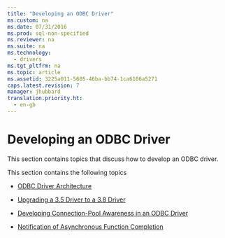 ```yaml
---
title: "Developing an ODBC Driver"
ms.custom: na
ms.date: 07/31/2016
ms.prod: sql-non-specified
ms.reviewer: na
ms.suite: na
ms.technology: 
  - drivers
ms.tgt_pltfrm: na
ms.topic: article
ms.assetid: 3225a011-5605-46ba-bb74-1ca6106a5271
caps.latest.revision: 7
manager: jhubbard
translation.priority.ht: 
  - en-gb
---
```

# Developing an ODBC Driver
This section contains topics that discuss how to develop an ODBC driver.  
  
 This section contains the following topics  
  
-   [ODBC Driver Architecture](../content/ODBC-Driver-Architecture.md)  
  
-   [Upgrading a 3.5 Driver to a 3.8 Driver](../content/Upgrading-a-3.5-Driver-to-a-3.8-Driver.md)  
  
-   [Developing Connection-Pool Awareness in an ODBC Driver](../content/Developing-Connection-Pool-Awareness-in-an-ODBC-Driver.md)  
  
-   [Notification of Asynchronous Function Completion](../content/Notification-of-Asynchronous-Function-Completion.md)